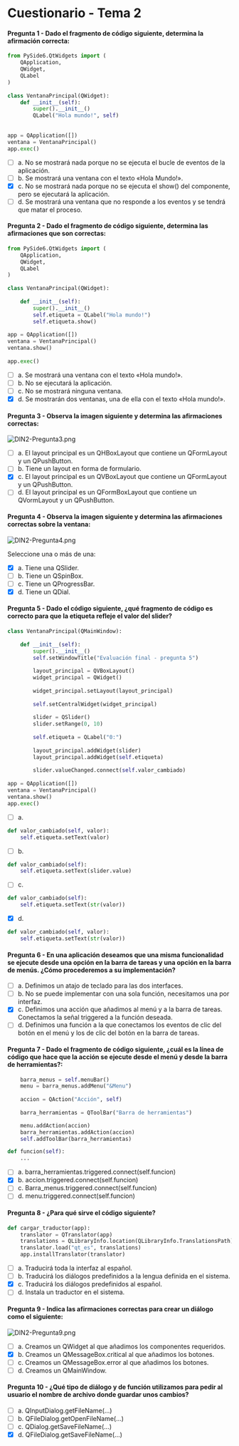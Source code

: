 # Cuestionario - Tema 2

#### Pregunta 1 - Dado el fragmento de código siguiente, determina la afirmación correcta:
```python
from PySide6.QtWidgets import (
    QApplication,
    QWidget,
    QLabel
)
 
class VentanaPrincipal(QWidget):
    def __init__(self):
        super().__init__()
        QLabel("Hola mundo!", self)
       
 
app = QApplication([])
ventana = VentanaPrincipal()
app.exec()
```
- [ ] a. No se mostrará nada porque no se ejecuta el bucle de eventos de la aplicación.
- [ ] b. Se mostrará una ventana con el texto «Hola Mundo!».
- [X] c. No se mostrará nada porque no se ejecuta el show() del componente, pero se ejecutará la aplicación.
- [ ] d. Se mostrará una ventana que no responde a los eventos y se tendrá que matar el proceso.

#### Pregunta 2 - Dado el fragmento de código siguiente, determina las afirmaciones que son correctas:
```python
from PySide6.QtWidgets import (
    QApplication,
    QWidget,
    QLabel
)
 
class VentanaPrincipal(QWidget):
 
    def __init__(self):
        super().__init__()
        self.etiqueta = QLabel("Hola mundo!")
        self.etiqueta.show()
 
app = QApplication([]) 
ventana = VentanaPrincipal()
ventana.show()
 
app.exec()
```

- [ ] a. Se mostrará una ventana con el texto «Hola mundo!».
- [ ] b. No se ejecutará la aplicación.
- [ ] c. No se mostrará ninguna ventana.
- [X] d. Se mostrarán dos ventanas, una de ella con el texto «Hola mundo!».

#### Pregunta 3 - Observa la imagen siguiente y determina las afirmaciones correctas:
![DIN2-Pregunta3.png](https://i.postimg.cc/KYxD0279/DIN2-Pregunta3.png)

- [ ] a. El layout principal es un QHBoxLayout que contiene un QFormLayout y un QPushButton.
- [ ] b. Tiene un layout en forma de formulario.
- [X] c. El layout principal es un QVBoxLayout que contiene un QFormLayout y un QPushButton.
- [ ] d. El layout principal es un QFormBoxLayout que contiene un QVormLayout y un QPushButton.

#### Pregunta 4 - Observa la imagen siguiente y determina las afirmaciones correctas sobre la ventana:
![DIN2-Pregunta4.png](https://i.postimg.cc/P5RXJhXC/DIN2-Pregunta4.png)

Seleccione una o más de una:
- [X] a. Tiene una QSlider.
- [ ] b. Tiene un QSpinBox.
- [ ] c. Tiene un QProgressBar.
- [X] d. Tiene un QDial.

#### Pregunta 5 - Dado el código siguiente, ¿qué fragmento de código es correcto para que la etiqueta refleje el valor del slider?
```python
class VentanaPrincipal(QMainWindow):
 
    def __init__(self):
        super().__init__() 
        self.setWindowTitle("Evaluación final - pregunta 5")
 
        layout_principal = QVBoxLayout()
        widget_principal = QWidget()
       
        widget_principal.setLayout(layout_principal)
 
        self.setCentralWidget(widget_principal)
 
        slider = QSlider()
        slider.setRange(0, 10)
 
        self.etiqueta = QLabel("0:")
 
        layout_principal.addWidget(slider)
        layout_principal.addWidget(self.etiqueta)
 
        slider.valueChanged.connect(self.valor_cambiado)
 
app = QApplication([]) 
ventana = VentanaPrincipal()
ventana.show() 
app.exec()
```

- [ ] a. 
```python
def valor_cambiado(self, valor):
    self.etiqueta.setText(valor)
```
- [ ] b.
```python
def valor_cambiado(self):
    self.etiqueta.setText(slider.value)
```
- [ ] c. 
```python
def valor_cambiado(self):
    self.etiqueta.setText(str(valor))
```
- [X] d. 
```python
def valor_cambiado(self, valor):
    self.etiqueta.setText(str(valor))
```

#### Pregunta 6 - En una aplicación deseamos que una misma funcionalidad se ejecute desde una opción en la barra de tareas y una opción en la barra de menús. ¿Cómo procederemos a su implementación?

- [ ] a. Definimos un atajo de teclado para las dos interfaces.
- [ ] b. No se puede implementar con una sola función, necesitamos una por interfaz.
- [X] c. Definimos una acción que añadimos al menú y a la barra de tareas. Conectamos la señal triggered a la función deseada.
- [ ] d. Definimos una función a la que conectamos los eventos de clic del botón en el menú y los de clic del botón en la barra de tareas.

#### Pregunta 7 - Dado el fragmento de código siguiente, ¿cuál es la línea de código que hace que la acción se ejecute desde el menú y desde la barra de herramientas?:
```python
    barra_menus = self.menuBar()
    menu = barra_menus.addMenu("&Menu")
    
    accion = QAction("Acción", self)
                    
    barra_herramientas = QToolBar("Barra de herramientas")

    menu.addAction(accion)
    barra_herramientas.addAction(accion)
    self.addToolBar(barra_herramientas)

def funcion(self):
    ...
```

- [ ] a. barra_herramientas.triggered.connect(self.funcion)
- [X] b. accion.triggered.connect(self.funcion)
- [ ] c. Barra_menus.triggered.connect(self.funcion)
- [ ] d. menu.triggered.connect(self.funcion)

#### Pregunta 8 - ¿Para qué sirve el código siguiente?
```python
def cargar_traductor(app):
    translator = QTranslator(app)
    translations = QLibraryInfo.location(QLibraryInfo.TranslationsPath)
    translator.load("qt_es", translations)
    app.installTranslator(translator)
```
- [ ] a. Traducirá toda la interfaz al español.
- [ ] b. Traducirá los diálogos predefinidos a la lengua definida en el sistema.
- [X] c. Traducirá los diálogos predefinidos al español.
- [ ] d. Instala un traductor en el sistema.

#### Pregunta 9 - Indica las afirmaciones correctas para crear un diálogo como el siguiente:
![DIN2-Pregunta9.png](https://i.postimg.cc/DZy3PMy9/DIN2-Pregunta9.png)

- [ ] a. Creamos un QWidget al que añadimos los componentes requeridos.
- [X] b. Creamos un QMessageBox.critical al que añadimos los botones.
- [ ] c. Creamos un QMessageBox.error al que añadimos los botones.
- [ ] d. Creamos un QMainWindow.

#### Pregunta 10 - ¿Qué tipo de diálogo y de función utilizamos para pedir al usuario el nombre de archivo donde guardar unos cambios?

- [ ] a. QInputDialog.getFileName(...)
- [ ] b. QFileDialog.getOpenFileName(...)
- [ ] c. QDialog.getSaveFileName(...)
- [X] d. QFileDialog.getSaveFileName(...)